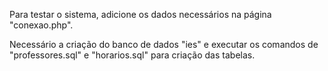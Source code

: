 Para testar o sistema, adicione os dados necessários na página "conexao.php".

Necessário a criação do banco de dados "ies" e executar os comandos de "professores.sql" e "horarios.sql" para criação das tabelas.